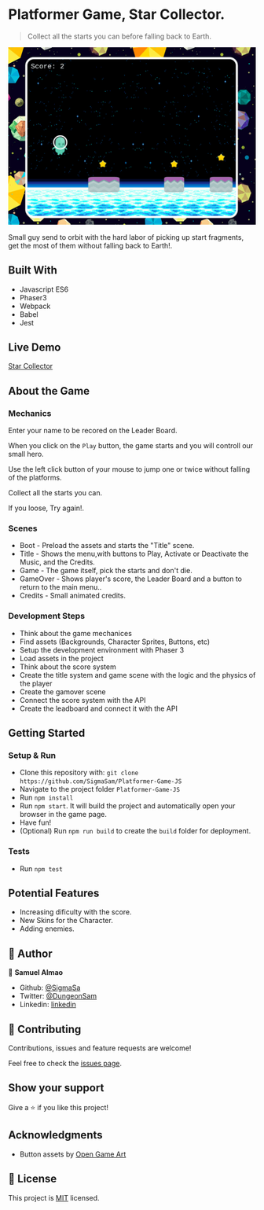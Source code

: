 # Platformer Game, Star Collector.

> Collect all the starts you can before falling back to Earth.

![Star Collector](./dist/starcollector.png)

Small guy send to orbit with the hard labor of picking up start fragments, get the most of them without falling back to Earth!.

## Built With

- Javascript ES6
- Phaser3
- Webpack
- Babel
- Jest

## Live Demo

[Star Collector](https://starcollector.netlify.app/)

## About the Game

### Mechanics

Enter your name to be recored on the Leader Board.

When you click on the `Play` button, the game starts and you will controll our small hero.

Use the left click button of your mouse to jump one or twice without falling of the platforms.

Collect all the starts you can.

If you loose, Try again!.

### Scenes

- Boot - Preload the assets and starts the "Title" scene.
- Title - Shows the menu,with buttons to Play, Activate or Deactivate the Music, and the Credits.
- Game - The game itself, pick the starts and don't die.
- GameOver - Shows player's score, the Leader Board and a button to return to the main menu..
- Credits - Small animated credits.

### Development Steps

- Think about the game mechanices
- Find assets (Backgrounds, Character Sprites, Buttons, etc)
- Setup the development environment with Phaser 3
- Load assets in the project
- Think about the score system
- Create the title system and game scene with the logic and the physics of the player
- Create the gamover scene
- Connect the score system with the API
- Create the leadboard and connect it with the API

## Getting Started

### Setup & Run

- Clone this repository with: `git clone https://github.com/SigmaSam/Platformer-Game-JS`
- Navigate to the project folder `Platformer-Game-JS`
- Run `npm install`
- Run `npm start`. It will build the project and automatically open your browser in the game page.
- Have fun!
- (Optional) Run `npm run build` to create the `build` folder for deployment.

### Tests

- Run `npm test`

## Potential Features

- Increasing dificulty with the score.
- New Skins for the Character.
- Adding enemies.

## 👤 Author

👤 **Samuel Almao**

- Github: [@SigmaSa](https://github.com/SigmaSam)
- Twitter: [@DungeonSam](twitter.com/dungeonsam)
- Linkedin: [linkedin](https://www.linkedin.com/in/samuel-almao/)

## 🤝 Contributing

Contributions, issues and feature requests are welcome!

Feel free to check the [issues page](https://github.com/SigmaSam/Platformer-Game-JS/issues).

## Show your support

Give a ⭐️ if you like this project!

## Acknowledgments

- Button assets by [Open Game Art](https://opengameart.org/)

## 📝 License

This project is [MIT](LICENSE) licensed.
